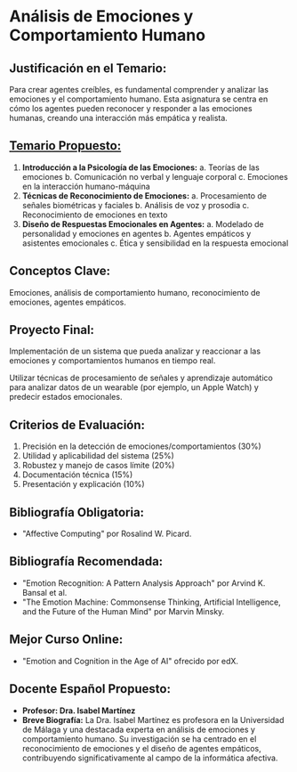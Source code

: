 # Análisis de Emociones y Comportamiento Humano

## Justificación en el Temario:

Para crear agentes creíbles, es fundamental comprender y analizar las emociones y el comportamiento humano. Esta asignatura se centra en cómo los agentes pueden reconocer y responder a las emociones humanas, creando una interacción más empática y realista.

## [Temario Propuesto:](Ana%CC%81lisi-de%20Emocione-y%20Comportamiento%20Humano%201c91a156aa3b4968a3e608292165e72b/Temario%20Propuesto%206849ef9e417b4a1098370b9f411db571.md)

1. **Introducción a la Psicología de las Emociones:**
a. Teorías de las emociones
b. Comunicación no verbal y lenguaje corporal
c. Emociones en la interacción humano-máquina
2. **Técnicas de Reconocimiento de Emociones:**
a. Procesamiento de señales biométricas y faciales
b. Análisis de voz y prosodia
c. Reconocimiento de emociones en texto
3. **Diseño de Respuestas Emocionales en Agentes:**
a. Modelado de personalidad y emociones en agentes
b. Agentes empáticos y asistentes emocionales
c. Ética y sensibilidad en la respuesta emocional

## Conceptos Clave:

Emociones, análisis de comportamiento humano, reconocimiento de emociones, agentes empáticos.

## Proyecto Final: 

Implementación de un sistema que pueda analizar y reaccionar a las emociones y comportamientos humanos en tiempo real.

Utilizar técnicas de procesamiento de señales y aprendizaje automático para analizar datos de un wearable (por ejemplo, un Apple Watch) y predecir estados emocionales.

## Criterios de Evaluación:

1. Precisión en la detección de emociones/comportamientos (30%)
2. Utilidad y aplicabilidad del sistema (25%)
3. Robustez y manejo de casos límite (20%)
4. Documentación técnica (15%)
5. Presentación y explicación (10%)

## Bibliografía Obligatoria:

- "Affective Computing" por Rosalind W. Picard.

## Bibliografía Recomendada:

- "Emotion Recognition: A Pattern Analysis Approach" por Arvind K. Bansal et al.
- "The Emotion Machine: Commonsense Thinking, Artificial Intelligence, and the Future of the Human Mind" por Marvin Minsky.

## Mejor Curso Online:

- "Emotion and Cognition in the Age of AI" ofrecido por edX.

## Docente Español Propuesto:

- **Profesor: Dra. Isabel Martínez**
- **Breve Biografía:** La Dra. Isabel Martínez es profesora en la Universidad de Málaga y una destacada experta en análisis de emociones y comportamiento humano. Su investigación se ha centrado en el reconocimiento de emociones y el diseño de agentes empáticos, contribuyendo significativamente al campo de la informática afectiva.